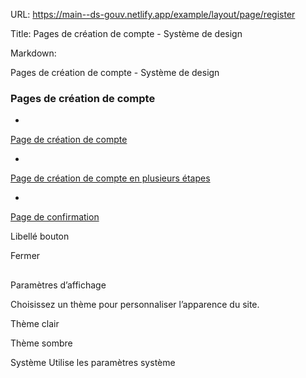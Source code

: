 URL:
https://main--ds-gouv.netlify.app/example/layout/page/register

Title:
Pages de création de compte - Système de design

Markdown:


Pages de création de compte - Système de design


### Pages de création de compte


-
[Page de création de compte](1-single)


-
[Page de création de compte en plusieurs étapes](2-steps)


-
[Page de confirmation](3-confirmation)


Libellé bouton


Fermer


##
Paramètres d’affichage


Choisissez un thème pour personnaliser l’apparence du site.


Thème clair


Thème sombre


Système
Utilise les paramètres système